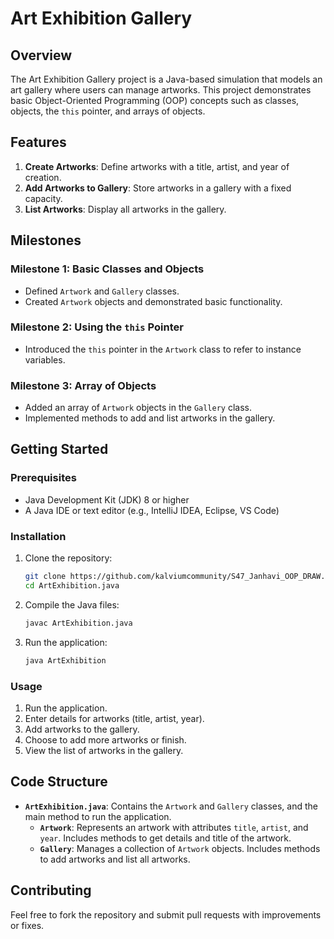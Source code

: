 # Art Exhibition Gallery

## Overview

The Art Exhibition Gallery project is a Java-based simulation that models an art gallery where users can manage artworks. This project demonstrates basic Object-Oriented Programming (OOP) concepts such as classes, objects, the `this` pointer, and arrays of objects.

## Features

1. **Create Artworks**: Define artworks with a title, artist, and year of creation.
2. **Add Artworks to Gallery**: Store artworks in a gallery with a fixed capacity.
3. **List Artworks**: Display all artworks in the gallery.

## Milestones

### Milestone 1: Basic Classes and Objects

- Defined `Artwork` and `Gallery` classes.
- Created `Artwork` objects and demonstrated basic functionality.

### Milestone 2: Using the `this` Pointer

- Introduced the `this` pointer in the `Artwork` class to refer to instance variables.

### Milestone 3: Array of Objects

- Added an array of `Artwork` objects in the `Gallery` class.
- Implemented methods to add and list artworks in the gallery.

## Getting Started

### Prerequisites

- Java Development Kit (JDK) 8 or higher
- A Java IDE or text editor (e.g., IntelliJ IDEA, Eclipse, VS Code)

### Installation

1. Clone the repository:

    ```bash
    git clone https://github.com/kalviumcommunity/S47_Janhavi_OOP_DRAW.git
    cd ArtExhibition.java
    ```

2. Compile the Java files:

    ```bash
    javac ArtExhibition.java
    ```

3. Run the application:

    ```bash
    java ArtExhibition
    ```

### Usage

1. Run the application.
2. Enter details for artworks (title, artist, year).
3. Add artworks to the gallery.
4. Choose to add more artworks or finish.
5. View the list of artworks in the gallery.

## Code Structure

- **`ArtExhibition.java`**: Contains the `Artwork` and `Gallery` classes, and the main method to run the application.
  - **`Artwork`**: Represents an artwork with attributes `title`, `artist`, and `year`. Includes methods to get details and title of the artwork.
  - **`Gallery`**: Manages a collection of `Artwork` objects. Includes methods to add artworks and list all artworks.

## Contributing

Feel free to fork the repository and submit pull requests with improvements or fixes.


